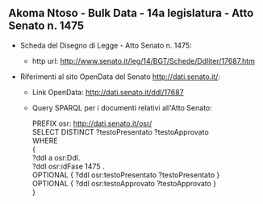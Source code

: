 ## Akoma Ntoso - Bulk Data - 14a legislatura - Atto Senato n. 1475 ##

* Scheda del Disegno di Legge - Atto Senato n. 1475:
	* http url: http://www.senato.it/leg/14/BGT/Schede/Ddliter/17687.htm

* Riferimenti al sito OpenData del Senato http://dati.senato.it/:
	* Link OpenData: http://dati.senato.it/ddl/17687
	* Query SPARQL per i documenti relativi all'Atto Senato:

        PREFIX osr: <http://dati.senato.it/osr/>  
		SELECT DISTINCT ?testoPresentato ?testoApprovato  
		WHERE  
		{  
		    ?ddl a osr:Ddl.  
		    ?ddl osr:idFase 1475 .  
		    OPTIONAL { ?ddl osr:testoPresentato ?testoPresentato }  
		    OPTIONAL { ?ddl osr:testoApprovato ?testoApprovato }  
		}
		